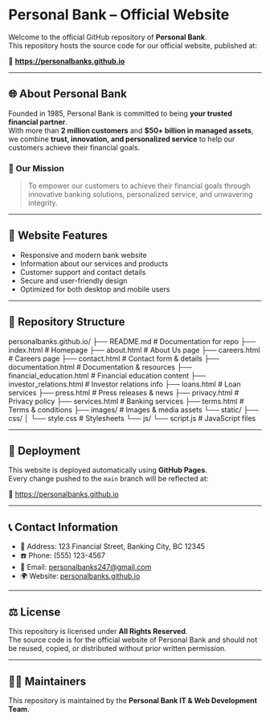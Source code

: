 # Personal Bank – Official Website

Welcome to the official GitHub repository of **Personal Bank**.  
This repository hosts the source code for our official website, published at:

🔗 **https://personalbanks.github.io**

---

## 🌐 About Personal Bank
Founded in 1985, Personal Bank is committed to being **your trusted financial partner**.  
With more than **2 million customers** and **$50+ billion in managed assets**,  
we combine **trust, innovation, and personalized service** to help our customers achieve their financial goals.

### 🏦 Our Mission
> To empower our customers to achieve their financial goals through innovative banking solutions, personalized service, and unwavering integrity.

---

## 📌 Website Features
- Responsive and modern bank website  
- Information about our services and products  
- Customer support and contact details  
- Secure and user-friendly design  
- Optimized for both desktop and mobile users  

---

## 📂 Repository Structure

personalbanks.github.io/ 
├── README.md              # Documentation for repo 
├── index.html             # Homepage
├── about.html             # About Us page 
├── careers.html           # Careers page 
├── contact.html           # Contact form & details 
├── documentation.html     # Documentation & resources 
├── financial_education.html # Financial education content 
├── investor_relations.html # Investor relations info 
├── loans.html             # Loan services 
├── press.html             # Press releases & news 
├── privacy.html           # Privacy policy 
├── services.html          # Banking services 
├── terms.html             # Terms & conditions 
├── images/                # Images & media assets 
    └── static/ 
        ├── css/ 
        │    └── style.css      # Stylesheets 
        └── js/ 
             └── script.js      # JavaScript files

---

## 🚀 Deployment
This website is deployed automatically using **GitHub Pages**.  
Every change pushed to the `main` branch will be reflected at:

🔗 https://personalbanks.github.io

---

## 📞 Contact Information
- 📍 Address: 123 Financial Street, Banking City, BC 12345  
- ☎️ Phone: (555) 123-4567  
- 📧 Email: personalbanks247@gmail.com  
- 🌍 Website: [personalbanks.github.io](https://personalbanks.github.io)

---

## ⚖️ License
This repository is licensed under **All Rights Reserved**.  
The source code is for the official website of Personal Bank and should not be reused, copied, or distributed without prior written permission.

---

## 👨‍💻 Maintainers
This repository is maintained by the **Personal Bank IT & Web Development Team**.
